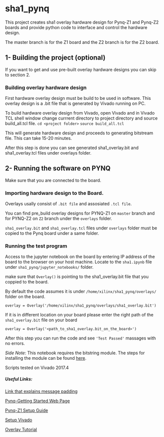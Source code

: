 # sha1_pynq

This project creates sha1 overlay hardware design for Pynq-Z1 and Pynq-Z2 boards and provide python code to interface and control the hardware design.

The master branch is for the Z1 board and the Z2 branch is for the Z2 board.  

## 1- Building the project  (optional)

If you want to get and use pre-built overlay hardware designs you can skip to section 2.

### Building overlay hardware design
First hardware overlay design must be build to be used in software.
This overlay design is a .bit file that is generated by Vivado running on PC.

To build hardware overlay design from Vivado, open Vivado and in Vivado TCL shell window change currrent directory to project directory and source build_all.tcl file. 
`cd <project folder>`
`source build_all.tcl`

This will generate hardware design and proceeds to generating bitstream file. This can take 15-20 minutes.

After this step is done you can see generated sha1_overlay.bit and sha1_overlay.tcl files under overlays folder.

## 2- Running the software on PYNQ

Make sure that you are connected to the board.

### Importing hardware design to the Board.
Overlays usally consist of `.bit file` and assosiated `.tcl file`. 

You can find pre_build overlay designs for PYNQ-Z1 on `master` branch and for PYNQ-Z2 on `Z2` branch under the `overlays` folder.

`sha1_overlay.bit` and `sha1_overlay.tcl` files under `overlays` folder must be copied to the Pynq board under a same folder.

### Running the test program

Access to the jupyter notebook on the board by entering IP address of the board to the browser on your host machine.
Locate to the `sha1.ipynb` file under `sha1_pynq/jupyter_notebooks/` folder.

make sure that `Overlay()`  is pointing to the sha1_overlay.bit file that you coppied to the board.

By default the code assumes it is under `/home/xilinx/sha1_pynq/overlays/` folder on the board.

`overlay = Overlay('/home/xilinx/sha1_pynq/overlays/sha1_overlay.bit')`

If it is in different location on your board please enter the right path of the `sha1_overlay.bit` file on your board

`overlay = Overlay('<path_to_sha1_overlay.bit_on_the_board>')`

After this step you can run the code and see `'Test Passed'` massages with no errors.

*Side Note*: This notebook requires the bitstring module. The steps for installing the module can be found [here](https://pypi.org/project/bitstring/).

Scripts tested on Vivado 2017.4

##### Useful Links:

[Link that explains message padding](https://www.ipa.go.jp/security/rfc/RFC3174EN.html#4)

[Pynq-Getting Started Web Page](https://pynq.readthedocs.io/en/latest/getting_started.html)

[Pynq-Z1 Setup Guide](https://pynq.readthedocs.io/en/latest/getting_started/pynq_z1_setup.html)

[Setup Vivado](https://pynq.readthedocs.io/en/latest/overlay_design_methodology/board_settings.html)

[Overlay Tutorial](https://pynq.readthedocs.io/en/latest/overlay_design_methodology/overlay_tutorial.html)

